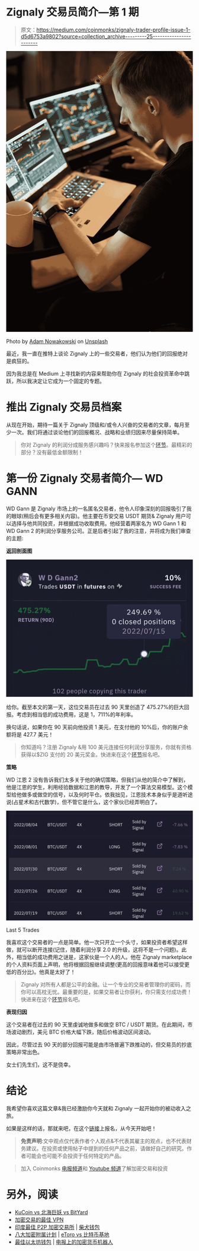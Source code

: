 # Zignaly 交易员简介—第 1 期

> 原文：<https://medium.com/coinmonks/zignaly-trader-profile-issue-1-d5d6753a9802?source=collection_archive---------25----------------------->

![](img/f37b50b7c6aa5fc0bc3358a15a5683ee.png)

Photo by [Adam Nowakowski](https://unsplash.com/@adamaszczos?utm_source=medium&utm_medium=referral) on [Unsplash](https://unsplash.com?utm_source=medium&utm_medium=referral)

最近，我一直在推特上谈论 Zignaly 上的一些交易者，他们认为他们的回报绝对是疯狂的。

因为我总是在 Medium 上寻找新的内容来帮助你在 Zignaly 的社会投资革命中跳跃，所以我决定让它成为一个固定的专题。

# **推出 Zignaly 交易员档案**

从现在开始，期待一篇关于 Zignaly 顶级和/或令人兴奋的交易者的文章，每月至少一次。我们将通过谈论他们的回报概况、战略和业绩归因来尽量保持简单。

> 你对 Zignaly 的利润分成服务感兴趣吗？快来报名参加这个[环节](https://zignaly.com/app/signup/?invite=ahmedzig-)。最精彩的部分？没有最低金额限制！

# **第一份 Zignaly 交易者简介— WD GANN**

WD Gann 是 Zignaly 市场上的一名匿名交易者，他令人印象深刻的回报吸引了我的眼球(稍后会有更多相关内容)。他主要在币安交易 USDT 期货& Zignaly 用户可以选择与他共同投资，并根据成功收取费用。他经营着两家名为 WD Gann 1 和 WD Gann 2 的利润分享服务公司。正是后者引起了我的注意，并将成为我们审查的主题:

**返回剖面图**

![](img/9f36eeb6ea99b061407d051a1af228c9.png)

给你。截至本文的第一天，这位交易员在过去 90 天里创造了 475.27%的巨大回报。考虑到相当低的成功费用，这是 1，711%的年利率。

换句话说，如果你在 90 天前向他投资 1 美元，在支付他的 10%后，你的账户余额将是 427.7 美元！

> 你知道吗？注册 Zignaly &用 100 美元连接任何利润分享服务，你就有资格获得以$ZIG 支付的 20 美元奖金。快进来在这个[环节](https://zignaly.com/app/signup/?invite=ahmedzig-)报名吧。

**策略**

WD 江恩 2 没有告诉我们太多关于他的确切策略，但我们从他的简介中了解到，他是江恩的学生，利用经验数据和江恩的教导，开发了一个算法交易模型。这个模型给他做多或做空的信号，以及何时平仓。依我拙见，江恩技术本身似乎是道听途说(占星术和古代数学)，但不管它是什么，这个家伙已经弄明白了。

![](img/24a5e619ae0bb8ad41f5addae4cc4355.png)

Last 5 Trades

我喜欢这个交易者的一点是简单。他一次只开立一个头寸，如果投资者希望这样做，就可以断开连接(记住，随着利润分享 2.0 的升级，这将不是一个问题)。此外，相当低的成功费用之谜是，这家伙是一个人的人。他在 Zignaly marketplace 的个人资料页面上声明，他将根据回报继续调整(更高的回报意味着他可以接受更低的百分比)。他真是太好了！

> Zignaly 对所有人都是公平的金融。让一个专业的交易者管理你的密码，而你可以高枕无忧。最重要的是，如果交易者让你获利，你只需支付成功费！快进来在这个[环节](https://zignaly.com/app/signup/?invite=ahmedzig-)报名吧。

**表现归因**

这个交易者在过去的 90 天里虔诚地做多和做空 BTC / USDT 期货。在此期间，市场波动剧烈，美元 BTC 价格大幅下跌，随后价格波动区间波动。

因此，尽管过去 90 天的部分回报可能是由市场普遍下跌推动的，但交易员的抄底策略非常出色。

女士们先生们，这不是侥幸。

# 结论

我希望你喜欢这篇文章&我已经激励你今天就和 Zignaly 一起开始你的被动收入之旅。

如果是这样的话，那就来吧，在这个[链接](https://zignaly.com/app/signup/?invite=ahmedzig-)上报名，从今天开始吧！

> **免责声明**:文中观点仅代表作者个人观点&不代表其雇主的观点，也不代表财务建议。在投资或使用帖子中提到的任何产品之前，请做好自己的研究。作者可能会也可能不会投资于任何特定的产品。

> 加入 Coinmonks [电报频道](https://t.me/coincodecap)和 [Youtube 频道](https://www.youtube.com/c/coinmonks/videos)了解加密交易和投资

# 另外，阅读

*   [KuCoin vs 北海巨妖 vs BitYard](https://coincodecap.com/kucoin-vs-kraken-vs-bityard)
*   [加密交易的最佳 VPN](https://coincodecap.com/best-vpns-for-crypto-trading)
*   [印度最佳 P2P 加密交易所](https://coincodecap.com/p2p-crypto-exchanges-in-india) | [柴犬钱包](https://coincodecap.com/baby-shiba-inu-wallets)
*   [八大加密附属计划](https://coincodecap.com/crypto-affiliate-programs) | [eToro vs 比特币基地](https://coincodecap.com/etoro-vs-coinbase)
*   [最佳以太坊钱包](https://coincodecap.com/best-ethereum-wallets) | [电报上的加密货币机器人](https://coincodecap.com/telegram-crypto-bots)